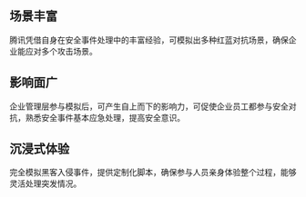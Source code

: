 ## 场景丰富
腾讯凭借自身在安全事件处理中的丰富经验，可模拟出多种红蓝对抗场景，确保企业能应对多个攻击场景。

## 影响面广
企业管理层参与模拟后，可产生自上而下的影响力，可促使企业员工都参与安全对抗，熟悉安全事件基本应急处理，提高安全意识。

## 沉浸式体验
完全模拟黑客入侵事件，提供定制化脚本，确保参与人员亲身体验整个过程，能够灵活处理突发情况。
